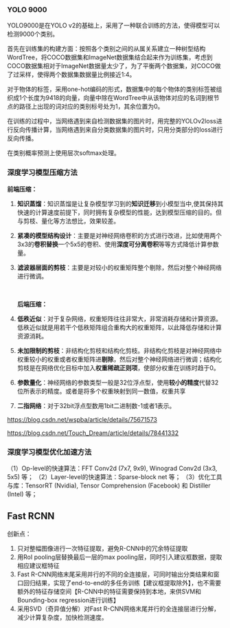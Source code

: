 ### YOLO 9000

YOLO9000是在YOLO v2的基础上，采用了一种联合训练的方法，使得模型可以检测9000个类别。

首先在训练集的构建方面：按照各个类别之间的从属关系建立一种树型结构WordTree，将COCO数据集和ImageNet数据集结合起来作为训练集，考虑到COCO数据集相对于ImageNet数据量太少了，为了平衡两个数据集，对COCO做了过采样，使得两个数据集数据量比例接近1:4。

对于物体的标签，采用one-hot编码的形式，数据集中的每个物体的类别标签被组织成1个长度为9418的向量，向量中除在WordTree中从该物体对应的名词到根节点的路径上出现的词对应的类别标号处为1，其余位置为0。

在训练的过程中，当网络遇到来自检测数据集的图片时，用完整的YOLOv2loss进行反向传播计算，当网络遇到来自分类数据集的图片时，只用分类部分的loss进行反向传播。

在类别概率预测上使用层次softmax处理。

### 深度学习模型压缩方法

**前端压缩：**

1. **知识蒸馏**：知识蒸馏是让复杂模型学习到的**知识迁移**到小模型当中,使其保持其快速的计算速度前提下，同时拥有复杂模型的性能，达到模型压缩的目的。但与剪枝、量化等方法想比，效果较差。

2. **紧凑的模型结构设计**：主要是对神经网络卷积的方式进行改进，比如使用两个3x3的**卷积替换**一个5x5的卷积、使用**深度可分离卷积**等等方式降低计算参数量。

3. **滤波器层面的剪枝**：主要是对较小的权重矩阵整个剔除，然后对整个神经网络进行微调。

   ​

   **后端压缩：**


1. **低秩近似**：对于复杂网络，权重矩阵往往非常大，非常消耗存储和计算资源。低秩近似就是用若干个低秩矩阵组合重构大的权重矩阵，以此降低存储和计算资源消耗。
2. **未加限制的剪枝**：非结构化剪枝和结构化剪枝。非结构化剪枝是对神经网络中权重较小的权重或者权重矩阵进**剔除**，然后对整个神经网络进行微调；结构化剪枝是在网络优化目标中加入**权重稀疏正则项**，使部分权重在训练时趋于0。
3. **参数量化**：神经网络的参数类型一般是32位浮点型，使用**较小的精度**代替32位所表示的精度。或者是将多个权重映射到同一数值，权重共享
4. **二指网络**：对于32bit浮点型数用1bit二进制数-1或者1表示。

<https://blog.csdn.net/wspba/article/details/75671573> 

https://blog.csdn.net/Touch_Dream/article/details/78441332

### 深度学习模型优化加速方法

（1）Op-level的快速算法：FFT Conv2d (7x7, 9x9), Winograd Conv2d (3x3, 5x5) 等；
（2）Layer-level的快速算法：Sparse-block net 等；
（3）优化工具与库：TensorRT (Nvidia), Tensor Comprehension (Facebook) 和 Distiller (Intel) 等；

## Fast RCNN

创新点：

1. 只对整幅图像进行一次特征提取，避免R-CNN中的冗余特征提取
2. 用RoI pooling层替换最后一层的max pooling层，同时引入建议框数据，提取相应建议框特征
3. Fast R-CNN网络末尾采用并行的不同的全连接层，可同时输出分类结果和窗口回归结果，实现了end-to-end的多任务训练【建议框提取除外】，也不需要额外的特征存储空间【R-CNN中的特征需要保持到本地，来供SVM和Bounding-box regression进行训练】
4. 采用SVD（奇异值分解）对Fast R-CNN网络末尾并行的全连接层进行分解，减少计算复杂度，加快检测速度。



